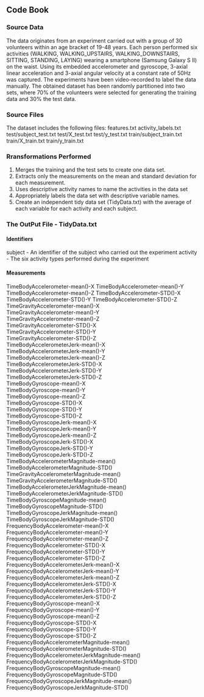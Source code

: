 ## Code Book


### Source Data

The data originates from an experiment carried out with a group of 30 volunteers within an age bracket of 19-48 years.
Each person performed six activities (WALKING, WALKING_UPSTAIRS, WALKING_DOWNSTAIRS, SITTING, STANDING, LAYING) wearing a smartphone (Samsung Galaxy S II) on the waist.
Using its embedded accelerometer and gyroscope, 3-axial linear acceleration and 3-axial angular velocity at a constant rate of 50Hz was captured.
The experiments have been video-recorded to label the data manually. The obtained dataset has been randomly partitioned into two sets, where 70% of the volunteers were selected for generating the training data and 30% the test data.



### Source Files

The dataset includes the following files:
 	features.txt
    	activity_labels.txt
    	test/subject_test.txt
    	test/X_test.txt
   	test/y_test.txt
    	train/subject_train.txt
    	train/X_train.txt
   	train/y_train.txt


###  Rransformations Performed

1. Merges the training and the test sets to create one data set.
2. Extracts only the measurements on the mean and standard deviation for each measurement. 
3. Uses descriptive activity names to name the activities in the data set
4. Appropriately labels the data set with descriptive variable names. 
5. Create an independent tidy data set (TidyData.txt) with the average of each variable for each activity and each subject.


### The OutPut File - TidyData.txt
#### Identifiers

subject - An identifier of the subject who carried out the experiment
activity - The six  activity types performed during the experiment

#### Measurements 
TimeBodyAccelerometer-mean()-X
TimeBodyAccelerometer-mean()-Y
TimeBodyAccelerometer-mean()-Z
TimeBodyAccelerometer-STD()-X
TimeBodyAccelerometer-STD()-Y
TimeBodyAccelerometer-STD()-Z
TimeGravityAccelerometer-mean()-X                
TimeGravityAccelerometer-mean()-Y              
TimeGravityAccelerometer-mean()-Z                
TimeGravityAccelerometer-STD()-X               
TimeGravityAccelerometer-STD()-Y                 
TimeGravityAccelerometer-STD()-Z               
TimeBodyAccelerometerJerk-mean()-X               
TimeBodyAccelerometerJerk-mean()-Y             
TimeBodyAccelerometerJerk-mean()-Z              
TimeBodyAccelerometerJerk-STD()-X              
TimeBodyAccelerometerJerk-STD()-Y                
TimeBodyAccelerometerJerk-STD()-Z              
TimeBodyGyroscope-mean()-X                       
TimeBodyGyroscope-mean()-Y                     
TimeBodyGyroscope-mean()-Z                       
TimeBodyGyroscope-STD()-X                      
TimeBodyGyroscope-STD()-Y                        
TimeBodyGyroscope-STD()-Z                      
TimeBodyGyroscopeJerk-mean()-X                   
TimeBodyGyroscopeJerk-mean()-Y                 
TimeBodyGyroscopeJerk-mean()-Z                   
TimeBodyGyroscopeJerk-STD()-X                  
TimeBodyGyroscopeJerk-STD()-Y                    
TimeBodyGyroscopeJerk-STD()-Z                  
TimeBodyAccelerometerMagnitude-mean()            
TimeBodyAccelerometerMagnitude-STD()           
TimeGravityAccelerometerMagnitude-mean()         
TimeGravityAccelerometerMagnitude-STD()        
TimeBodyAccelerometerJerkMagnitude-mean()        
TimeBodyAccelerometerJerkMagnitude-STD()       
TimeBodyGyroscopeMagnitude-mean()                
TimeBodyGyroscopeMagnitude-STD()               
TimeBodyGyroscopeJerkMagnitude-mean()            
TimeBodyGyroscopeJerkMagnitude-STD()           
FrequencyBodyAccelerometer-mean()-X              
FrequencyBodyAccelerometer-mean()-Y            
FrequencyBodyAccelerometer-mean()-Z              
FrequencyBodyAccelerometer-STD()-X             
FrequencyBodyAccelerometer-STD()-Y               
FrequencyBodyAccelerometer-STD()-Z             
FrequencyBodyAccelerometerJerk-mean()-X          
FrequencyBodyAccelerometerJerk-mean()-Y        
FrequencyBodyAccelerometerJerk-mean()-Z          
FrequencyBodyAccelerometerJerk-STD()-X         
FrequencyBodyAccelerometerJerk-STD()-Y           
FrequencyBodyAccelerometerJerk-STD()-Z         
FrequencyBodyGyroscope-mean()-X                  
FrequencyBodyGyroscope-mean()-Y                
FrequencyBodyGyroscope-mean()-Z                  
FrequencyBodyGyroscope-STD()-X                 
FrequencyBodyGyroscope-STD()-Y                   
FrequencyBodyGyroscope-STD()-Z                 
FrequencyBodyAccelerometerMagnitude-mean()       
FrequencyBodyAccelerometerMagnitude-STD()      
FrequencyBodyAccelerometerJerkMagnitude-mean()   
FrequencyBodyAccelerometerJerkMagnitude-STD()  
FrequencyBodyGyroscopeMagnitude-mean()           
FrequencyBodyGyroscopeMagnitude-STD()          
FrequencyBodyGyroscopeJerkMagnitude-mean()       
FrequencyBodyGyroscopeJerkMagnitude-STD()  





